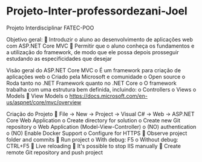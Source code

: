 # Projeto-Inter-professordezani-Joel
Projeto Interdisciplinar FATEC-POO

Objetivo geral:
 Introduzir o aluno ao desenvolvimento de aplicações web com ASP.NET Core MVC
 Permitir que o aluno conheça os fundamentos e a utilização do framework, de modo que ele
possa depois prosseguir estudando as especificidades que desejar

Visão geral do ASP.NET Core MVC
o É um framework para criação de aplicações web
o Criado pela Microsoft e comunidade
o Open source
o Roda tanto no .NET Framework quanto no .NET Core
o O framework trabalha com uma estrutura bem definida, incluindo:
o Controllers
o Views
o Models
 View Models
o https://docs.microsoft.com/en-us/aspnet/core/mvc/overview

Criação do Projeto
 File -> New -> Project -> Visual C# -> Web -> ASP.NET Core Web Application
o Create directory for solution
o Create new Git repository
o Web Application (Model-View-Controller)
o (NO) authentication
o (NO) Enable Docker Support
o Configure for HTTPS
 Observe project folder and commits
 Run project
o With debug: F5
o Without debug: CTRL+F5
 Live reloading
 It's possible to stop IIS manually
 Create remote Git repository and push project
